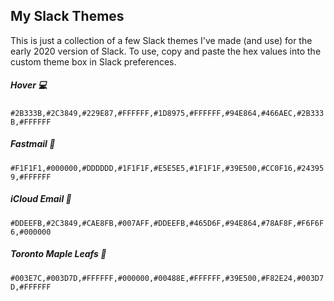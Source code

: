 ## My Slack Themes

This is just a collection of a few Slack themes I've made (and use) for the early 2020 version of Slack. To use, copy and paste the hex values into the custom theme box in Slack preferences.

##### Hover 💻
`#2B333B,#2C3849,#229E87,#FFFFFF,#1D8975,#FFFFFF,#94E864,#466AEC,#2B333B,#FFFFFF`

##### Fastmail 💌
`#F1F1F1,#000000,#DDDDDD,#1F1F1F,#E5E5E5,#1F1F1F,#39E500,#CC0F16,#243959,#FFFFFF`

##### iCloud Email 🍎
`#DDEEFB,#2C3849,#CAE8FB,#007AFF,#DDEEFB,#465D6F,#94E864,#78AF8F,#F6F6F6,#000000`

##### Toronto Maple Leafs 🏒
`#003E7C,#003D7D,#FFFFFF,#000000,#00488E,#FFFFFF,#39E500,#F82E24,#003D7D,#FFFFFF`
